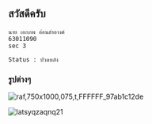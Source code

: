 ## สวัสดีครับ

```ข้อมูล
นาย เอกภพ อ่อนสำอางค์
63011090
sec 3

Status : ปวดหลัง
```

### รูปต่างๆ

![raf,750x1000,075,t,FFFFFF_97ab1c12de](https://user-images.githubusercontent.com/69144519/150305428-e3132773-985c-46a3-8a14-7d8d411f8f72.jpg)

![latsyqzaqnq21](https://user-images.githubusercontent.com/69144519/150305435-0d58ea36-6897-452b-b75c-44a4ffbdfe90.jpg)

